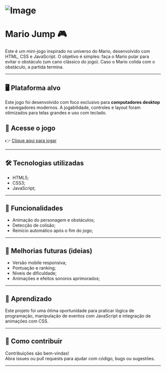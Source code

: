 ![Image](https://github.com/user-attachments/assets/119ffcc9-51fe-47c5-a863-06b290a961ca)
=======
# Mario Jump 🎮

Este é um mini-jogo inspirado no universo do Mario, desenvolvido com HTML, CSS e JavaScript. O objetivo é simples: faça o Mario pular para evitar o obstáculo (um cano clássico do jogo). Caso o Mario colida com o obstáculo, a partida termina.

---

## 🖥️ Plataforma alvo
Este jogo foi desenvolvido com foco exclusivo para **computadores desktop** e navegadores modernos. A jogabilidade, controles e layout foram otimizados para telas grandes e uso com teclado.

## 🔗 Acesse o jogo

👉 [Clique aqui para jogar](https://jaqueline-gotardi.github.io/mario-jump/paginadejogar.html)

---

## 🛠️ Tecnologias utilizadas

- HTML5;
- CSS3;
- JavaScript;

---

## 📌 Funcionalidades

- Animação do personagem e obstáculos;
- Detecção de colisão;
- Reinício automático após o fim do jogo;

---

## 🚀 Melhorias futuras (ideias)

- Versão mobile responsiva;
- Pontuação e ranking;
- Níveis de dificuldade;
- Animações e efeitos sonoros aprimorados;

---

## 🧠 Aprendizado

Este projeto foi uma ótima oportunidade para praticar lógica de programação, manipulação de eventos com JavaScript e integração de animações com CSS.

---

## 🤝 Como contribuir

Contribuições são bem-vindas!  
Abra issues ou pull requests para ajudar com código, bugs ou sugestões.

---

